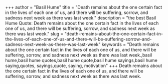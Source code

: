 +++
author = "Basil Hume"
title = "Death remains about the one certain fact in the lives of each one of us, and there will be suffering, sorrow, and sadness next week as there was last week."
description = "the best Basil Hume Quote: Death remains about the one certain fact in the lives of each one of us, and there will be suffering, sorrow, and sadness next week as there was last week."
slug = "death-remains-about-the-one-certain-fact-in-the-lives-of-each-one-of-us-and-there-will-be-suffering-sorrow-and-sadness-next-week-as-there-was-last-week"
keywords = "Death remains about the one certain fact in the lives of each one of us, and there will be suffering, sorrow, and sadness next week as there was last week.,basil hume,basil hume quotes,basil hume quote,basil hume sayings,basil hume saying,quotes, sayings,quote, saying, motivation"
+++
Death remains about the one certain fact in the lives of each one of us, and there will be suffering, sorrow, and sadness next week as there was last week.
